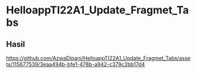 # HelloappTI22A1_Update_Fragmet_Tabs

 ## Hasil
https://github.com/AzwaDipani/HelloappTI22A1_Update_Fragmet_Tabs/assets/115677539/3eaa494b-bfe1-478b-a942-c379c2bb17d4



